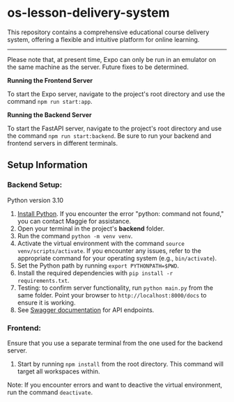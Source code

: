 # os-lesson-delivery-system

This repository contains a comprehensive educational course delivery system, offering a flexible and intuitive platform for online learning.

---

Please note that, at present time, Expo can only be run in an emulator on the same machine as the server. Future fixes to be determined.

**Running the Frontend Server**

To start the Expo server, navigate to the project's root directory and use the command `npm run start:app`.

**Running the Backend Server**

To start the FastAPI server, navigate to the project's root directory and use the command `npm run start:backend`. Be sure to run your backend and frontend servers in different terminals.

## Setup Information

### Backend Setup:

Python version 3.10

1. [Install Python](https://www.python.org/downloads/). If you encounter the error "python: command not found," you can contact Maggie for assistance.
2. Open your terminal in the project's **backend** folder.
3. Run the command `python -m venv venv`.
4. Activate the virtual environment with the command `source venv/scripts/activate`. If you encounter any issues, refer to the appropriate command for your operating system (e.g., `bin/activate`).
5. Set the Python path by running `export PYTHONPATH=$PWD`.
6. Install the required dependencies with `pip install -r requirements.txt`.
7. Testing: to confirm server functionality, run `python main.py` from the same folder. Point your browser to `http://localhost:8000/docs` to ensure it is working.
8. See [Swagger documentation](https://swagger.io/tools/swaggerhub/hosted-api-documentation/?utm_source=aw&utm_medium=ppcg&utm_campaign=SEM_SwaggerHub_PR_NA_ENG_EXT_Prospecting&utm_term=swagger%20documentation&utm_content=511173019836&gclid=CjwKCAjwyeujBhA5EiwA5WD7_X2UbJaNbXlf7NY1KCjj-ntQi4hFAhlAZKhr4f80x9AiYo_HQRhN3hoCMVQQAvD_BwE&gclsrc=aw.ds) for API endpoints.

### Frontend:

Ensure that you use a separate terminal from the one used for the backend server.

1. Start by running `npm install` from the root directory. This command will target all workspaces within.

Note: If you encounter errors and want to deactive the virtual environment, run the command `deactivate`.
